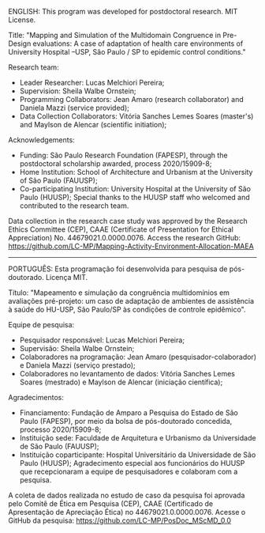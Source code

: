 ENGLISH:
This program was developed for postdoctoral research. 
MIT License.

Title: "Mapping and Simulation of the Multidomain Congruence in Pre-Design evaluations: A case of adaptation of health care environments of University Hospital –USP, São Paulo / SP to epidemic control conditions."

Research team:
-	Leader Researcher: Lucas Melchiori Pereira; 
-	Supervision: Sheila Walbe Ornstein; 
-	Programming Collaborators: Jean Amaro (research collaborator) and Daniela Mazzi (service provided); 
-	Data Collection Collaborators: Vitória Sanches Lemes Soares (master's) and Maylson de Alencar (scientific initiation);

Acknowledgements:
-	Funding: São Paulo Research Foundation (FAPESP), through the postdoctoral scholarship awarded, process 2020/15909-8; 
-	Home Institution: School of Architecture and Urbanism at the University of São Paulo (FAUUSP); 
-	Co-participating Institution: University Hospital at the University of São Paulo (HUUSP);
  Special thanks to the HUUSP staff who welcomed and contributed to the research team.
 	
Data collection in the research case study was approved by the Research Ethics Committee (CEP), CAAE (Certificate of Presentation for Ethical Appreciation) No. 44679021.0.0000.0076.
Access the research GitHub: https://github.com/LC-MP/Mapping-Activity-Environment-Allocation-MAEA

***
PORTUGUÊS: 
Esta programação foi desenvolvida para pesquisa de pós-doutorado. 
Licença MIT.

Título: "Mapeamento e simulação da congruência multidomínios em avaliações pré-projeto: um caso de adaptação de ambientes de assistência à saúde do HU-USP, São Paulo/SP às condições de controle epidêmico".

Equipe de pesquisa:
-	Pesquisador responsável: Lucas Melchiori Pereira; 
-	Supervisão: Sheila Walbe Ornstein; 
-	Colaboradores na programação: Jean Amaro (pesquisador-colaborador) e Daniela Mazzi (serviço prestado); 
-	Colaboradores no levantamento de dados: Vitória Sanches Lemes Soares (mestrado) e Maylson de Alencar (iniciação científica);

Agradecimentos:
-	Financiamento: Fundação de Amparo a Pesquisa do Estado de São Paulo (FAPESP), por meio da bolsa de pós-doutorado concedida, processo 2020/15909-8; 
-	Instituição sede: Faculdade de Arquitetura e Urbanismo da Universidade de São Paulo (FAUUSP); 
-	Instituição coparticipante: Hospital Universitário da Universidade de São Paulo (HUUSP);
  Agradecimento especial aos funcionários do HUUSP que recepcionaram a equipe de pesquisadores e colaboram com a pesquisa.
 	
A coleta de dados realizada no estudo de caso da pesquisa foi aprovada pelo Comitê de Ética em Pesquisa (CEP), CAAE (Certificado de Apresentação de Apreciação Ética) no 44679021.0.0000.0076.
Acesse o GitHub da pesquisa: https://github.com/LC-MP/PosDoc_MScMD_0.0
